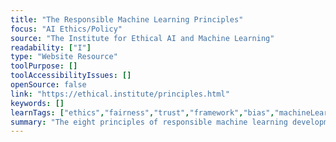 ```yaml
---
title: "The Responsible Machine Learning Principles"
focus: "AI Ethics/Policy"
source: "The Institute for Ethical AI and Machine Learning"
readability: ["I"]
type: "Website Resource"
toolPurpose: []
toolAccessibilityIssues: []
openSource: false
link: "https://ethical.institute/principles.html"
keywords: []
learnTags: ["ethics","fairness","trust","framework","bias","machineLearning","methods"]
summary: "The eight principles of responsible machine learning development provide technologists with a practical framework for designing, developing or maintaining systems that learn from data. "
---
```


